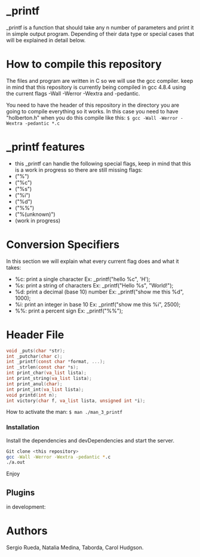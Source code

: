 # _printf


_printf is a function that should take any n number of parameters and print it in simple output program. Depending of their data type or special cases that will be explained in detail below. 

# How to compile this repository
The files  and program are written in C so we will use the gcc compiler. keep in mind that this repository is currently being compiled in gcc 4.8.4 using the current flags  -Wall -Werror -Wextra and -pedantic.

You need to have the header of this repository in the directory you are going to compile everything so it works. In this case you need to have "holberton.h" when you do this compile like this:
```$ gcc -Wall -Werror -Wextra -pedantic *.c```

# _printf features
- this _printf can handle the following special flags, keep in mind that this is a work in progress so there are still missing flags:
- ("%")
- ("%c")
- ("%s")
- ("%i")
- ("%d")
- ("%%")
- ("%(unknown)")
- (work in progress)
# Conversion Specifiers
In this section we will explain  what every current flag does and what it takes:
- %c: print a single character Ex: _printf("hello %c", 'H'); 
- %s: print a string of characters Ex: _printf("Hello %s", "World!"); 
- %d: print a decimal (base 10) number Ex: _printf("show me this %d", 1000); 
- %i: print an integer in base 10 Ex: _printf("show me this %i", 2500); 
- %%: print a percent sign Ex: _printf("%%"); 


# Header File
```C
void _puts(char *str);
int _putchar(char c);
int _printf(const char *format, ...);
int _strlen(const char *s);
int print_char(va_list lista);
int print_string(va_list lista);
int print_anul(char);
int print_int(va_list lista);
void printd(int n);
int victory(char f, va_list lista, unsigned int *i);
```
How to activate the man:
```$ man ./man_3_printf```


### Installation

Install the dependencies and devDependencies and start the server.

```sh
Git clone <this repository>
gcc -Wall -Werror -Wextra -pedantic *.c
./a.out
```
Enjoy
## Plugins
 in development:
# Authors
Sergio Rueda, Natalia Medina, Taborda, Carol Hudgson.


